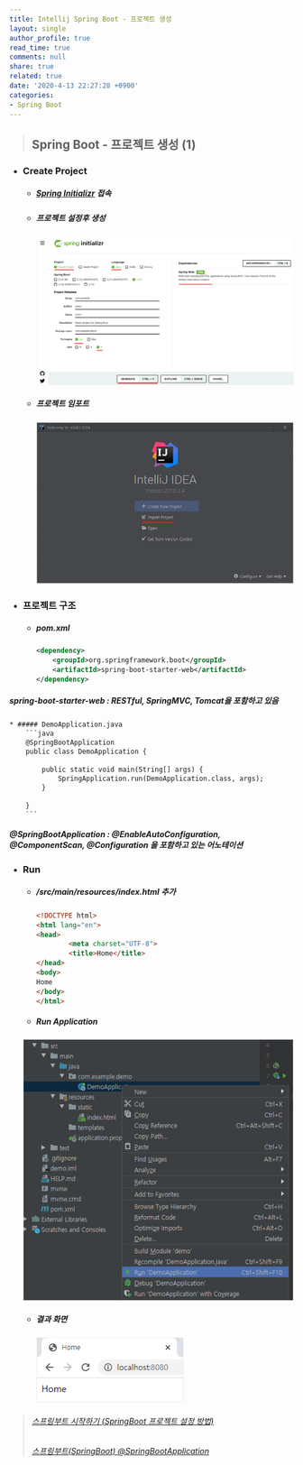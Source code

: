 ```yaml
---
title: Intellij Spring Boot - 프로젝트 생성
layout: single
author_profile: true
read_time: true
comments: null
share: true
related: true
date: '2020-4-13 22:27:28 +0900'
categories:
- Spring Boot
---
```


> ## Spring Boot - 프로젝트 생성 (1)

* ### Create Project 
	* ##### [Spring Initializr](http://start.spring.io/) 접속
	* ##### 프로젝트 설정후 생성
		![](/assets/img/spring_boot/start1.png)
	* ##### 프로젝트 임포트
		![](/assets/img/spring_boot/start2.png)
* ### 프로젝트 구조
	* ##### pom.xml
		```xml
		<dependency>
			<groupId>org.springframework.boot</groupId>
			<artifactId>spring-boot-starter-web</artifactId>
		</dependency>
		```
##### spring-boot-starter-web : RESTful, SpringMVC, Tomcat을 포함하고 있음
	* ##### DemoApplication.java
		```java
		@SpringBootApplication
		public class DemoApplication {

			public static void main(String[] args) {
				SpringApplication.run(DemoApplication.class, args);
			}

		}		
		```
##### @SpringBootApplication : @EnableAutoConfiguration, @ComponentScan, @Configuration 을 포함하고 있는 어노테이션

* ### Run
	* ##### /src/main/resources/index.html 추가
		```html
		<!DOCTYPE html>
		<html lang="en">
		<head>
				<meta charset="UTF-8">
				<title>Home</title>
		</head>
		<body>
		Home
		</body>
		</html>		
		```
	* ##### Run Application
	 ![](/assets/img/spring_boot/start3.png)
	* ##### 결과 화면
		![](/assets/img/spring_boot/start4.png)
	
		
		
		
> ###### [스프링부트 시작하기 (SpringBoot 프로젝트 설정 방법)]
> ###### [스프링부트(SpringBoot) @SpringBootApplication]


[스프링부트 시작하기 (SpringBoot 프로젝트 설정 방법)]: https://goddaehee.tistory.com/238?category=367461
[스프링부트(SpringBoot) @SpringBootApplication]: https://m.blog.naver.com/PostView.nhn?blogId=ish430&logNo=221340243322&proxyReferer=https:%2F%2Fwww.google.com%2F